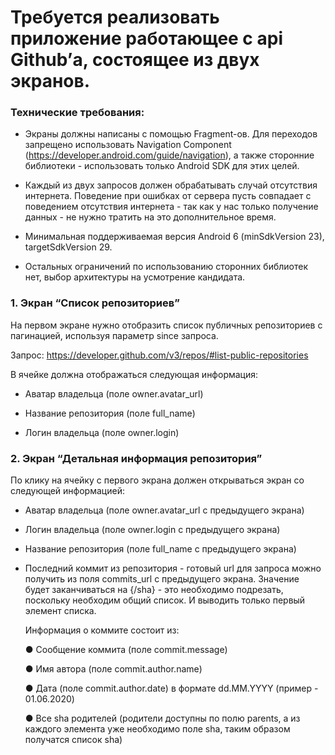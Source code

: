 # Требуется реализовать приложение работающее с api Github’а, состоящее из двух экранов.

### Технические требования:

 - Экраны должны написаны с помощью Fragment-ов. Для переходов
   запрещено использовать Navigation Component
   (https://developer.android.com/guide/navigation), а также сторонние
   библиотеки - использовать только Android SDK для этих целей.
   
 - Каждый из двух запросов должен обрабатывать случай отсутствия
   интернета. Поведение при ошибках от сервера пусть совпадает с
   поведением отсутствия интернета - так как у нас только получение данных -
   не нужно тратить на это дополнительное время.
   
 - Минимальная поддерживаемая версия Android 6 (minSdkVersion 23),
   targetSdkVersion 29.
   
 - Остальных ограничений по использованию сторонних библиотек нет, выбор
   архитектуры на усмотрение кандидата.
   
### 1. Экран “Список репозиториев”

   На первом экране нужно отобразить список публичных репозиториев с
   пагинацией, используя параметр since запроса.

   Запрос: https://developer.github.com/v3/repos/#list-public-repositories

   В ячейке должна отображаться следующая информация:

 - Аватар владельца (поле owner.avatar_url)
   
 - Название репозитория (поле full_name)

 - Логин владельца (поле owner.login)

### 2. Экран “Детальная информация репозитория”

   По клику на ячейку с первого экрана должен открываться экран со следующей
   информацией:

 - Аватар владельца (поле owner.avatar_url с предыдущего экрана)
   
 - Логин владельца (поле owner.login с предыдущего экрана)

 - Название репозитория (поле full_name с предыдущего экрана)

 - Последний коммит из репозитория - готовый url для запроса можно
   получить из поля commits_url с предыдущего экрана. Значение будет
   заканчиваться на {/sha} - это необходимо подрезать, поскольку необходим
   общий список. И выводить только первый элемент списка.
   
   Информация о коммите состоит из:
   
   ● Сообщение коммита (поле commit.message)
   
   ● Имя автора (поле commit.author.name)
   
   ● Дата (поле commit.author.date) в формате dd.MM.YYYY (пример -
   01.06.2020)
   
   ● Все sha родителей (родители доступны по полю parents, а из каждого
   элемента уже необходимо поле sha, таким образом получатся список
   sha)